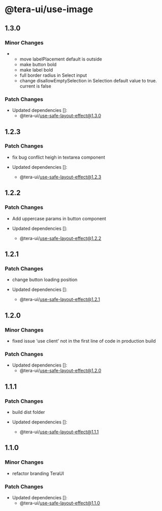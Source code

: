 # @tera-ui/use-image

## 1.3.0

### Minor Changes

- - move labelPlacement default is outside
  - make button bold
  - make label bold
  - full border radius in Select input
  - change disallowEmptySelection in Selection default value to true. current is false

### Patch Changes

- Updated dependencies []:
  - @tera-ui/use-safe-layout-effect@1.3.0

## 1.2.3

### Patch Changes

- fix bug conflict heigh in textarea component

- Updated dependencies []:
  - @tera-ui/use-safe-layout-effect@1.2.3

## 1.2.2

### Patch Changes

- Add uppercase params in button component

- Updated dependencies []:
  - @tera-ui/use-safe-layout-effect@1.2.2

## 1.2.1

### Patch Changes

- change button loading position

- Updated dependencies []:
  - @tera-ui/use-safe-layout-effect@1.2.1

## 1.2.0

### Minor Changes

- fixed issue 'use client' not in the first line of code in production build

### Patch Changes

- Updated dependencies []:
  - @tera-ui/use-safe-layout-effect@1.2.0

## 1.1.1

### Patch Changes

- build dist folder

- Updated dependencies []:
  - @tera-ui/use-safe-layout-effect@1.1.1

## 1.1.0

### Minor Changes

- refactor branding TeraUI

### Patch Changes

- Updated dependencies []:
  - @tera-ui/use-safe-layout-effect@1.1.0
